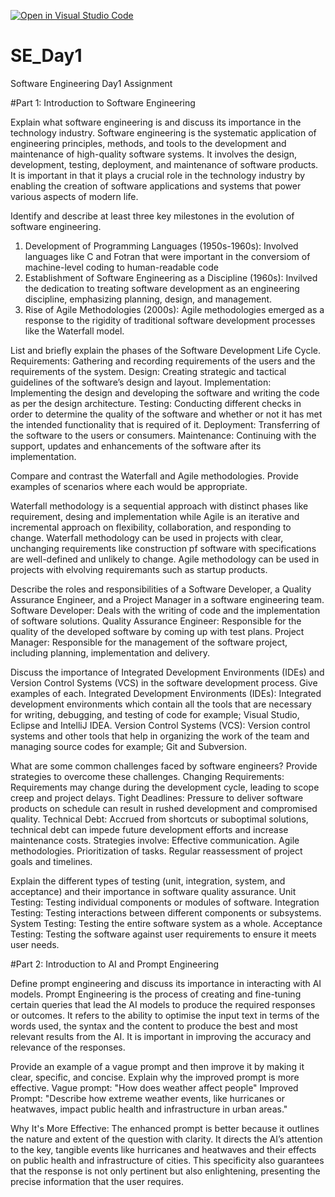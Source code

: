 [![Open in Visual Studio Code](https://classroom.github.com/assets/open-in-vscode-2e0aaae1b6195c2367325f4f02e2d04e9abb55f0b24a779b69b11b9e10269abc.svg)](https://classroom.github.com/online_ide?assignment_repo_id=15574331&assignment_repo_type=AssignmentRepo)
# SE_Day1
Software Engineering Day1 Assignment

#Part 1: Introduction to Software Engineering

Explain what software engineering is and discuss its importance in the technology industry.
Software engineering is the systematic application of engineering principles, methods, and tools to the development and maintenance of high-quality software systems. It involves the design, development, testing, deployment, and maintenance of software products.
It is important in that it plays a crucial role in the technology industry by enabling the creation of software applications and systems that power various aspects of modern life.

Identify and describe at least three key milestones in the evolution of software engineering.
1. Development of Programming Languages (1950s-1960s): Involved languages like C and Fotran that were important in the conversiom of machine-level coding to human-readable code
2. Establishment of Software Engineering as a Discipline (1960s): Invilved the dedication to treating software development as an engineering discipline, emphasizing planning, design, and management.
3. Rise of Agile Methodologies (2000s): Agile methodologies emerged as a response to the rigidity of traditional software development processes like the Waterfall model.
   
List and briefly explain the phases of the Software Development Life Cycle.
Requirements: Gathering and recording requirements of the users and the requirements of the system.
Design: Creating strategic and tactical guidelines of the software’s design and layout.
Implementation: Implementing the design and developing the software and writing the code as per the design architecture.
Testing: Conducting different checks in order to determine the quality of the software and whether or not it has met the intended functionality that is required of it.
Deployment: Transferring of the software to the users or consumers.
Maintenance: Continuing with the support, updates and enhancements of the software after its implementation.

Compare and contrast the Waterfall and Agile methodologies. Provide examples of scenarios where each would be appropriate.

Waterfall methodology is a sequential approach with distinct phases like requirement, desing and implementation while Agile is an iterative and incremental approach on flexibility, collaboration, and responding to change.
Waterfall methodology can be used in projects with clear, unchanging requirements like construction pf software with specifications are well-defined and unlikely to change.
Agile methodology can be used in projects with elvolving requiremants such as startup products.

Describe the roles and responsibilities of a Software Developer, a Quality Assurance Engineer, and a Project Manager in a software engineering team.
Software Developer: Deals with the writing of code and the implementation of software solutions.
Quality Assurance Engineer: Responsible for the quality of the developed software by coming up with test plans.
Project Manager: Responsible for the management of the software project, including planning, implementation and delivery.

Discuss the importance of Integrated Development Environments (IDEs) and Version Control Systems (VCS) in the software development process. Give examples of each.
Integrated Development Environments (IDEs): Integrated development environments which contain all the tools that are necessary for writing, debugging, and testing of code for example; Visual Studio, Eclipse and IntelliJ IDEA.
Version Control Systems (VCS): Version control systems and other tools that help in organizing the work of the team and managing source codes for example; Git and Subversion.

What are some common challenges faced by software engineers? Provide strategies to overcome these challenges.
Changing Requirements: Requirements may change during the development cycle, leading to scope creep and project delays.
Tight Deadlines: Pressure to deliver software products on schedule can result in rushed development and compromised quality.
Technical Debt: Accrued from shortcuts or suboptimal solutions, technical debt can impede future development efforts and increase maintenance costs.
Strategies involve: Effective communication.
                    Agile methodologies.
                    Prioritization of tasks.
                    Regular reassessment of project goals and timelines.

Explain the different types of testing (unit, integration, system, and acceptance) and their importance in software quality assurance.
Unit Testing: Testing individual components or modules of software.
Integration Testing: Testing interactions between different components or subsystems.
System Testing: Testing the entire software system as a whole.
Acceptance Testing: Testing the software against user requirements to ensure it meets user needs.

#Part 2: Introduction to AI and Prompt Engineering


Define prompt engineering and discuss its importance in interacting with AI models.
Prompt Engineering is the process of creating and fine-tuning certain queries that lead the AI models to produce the required responses or outcomes. It refers to the ability to optimise the input text in terms of the words used, the syntax and the content to produce the best and most relevant results from the AI.
It is important in improving the accuracy and relevance of the responses.

Provide an example of a vague prompt and then improve it by making it clear, specific, and concise. Explain why the improved prompt is more effective.
Vague prompt: "How does weather affect people"
Improved Prompt: "Describe how extreme weather events, like hurricanes or heatwaves, impact public health and infrastructure in urban areas."

Why It's More Effective: The enhanced prompt is better because it outlines the nature and extent of the question with clarity. It directs the AI’s attention to the key, tangible events like hurricanes and heatwaves and their effects on public health and infrastructure of cities. This specificity also guarantees that the response is not only pertinent but also enlightening, presenting the precise information that the user requires. 
